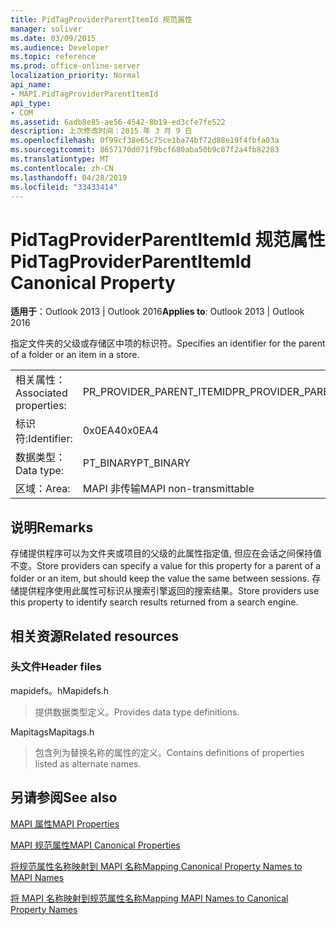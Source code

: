 ```yaml
---
title: PidTagProviderParentItemId 规范属性
manager: soliver
ms.date: 03/09/2015
ms.audience: Developer
ms.topic: reference
ms.prod: office-online-server
localization_priority: Normal
api_name:
- MAPI.PidTagProviderParentItemId
api_type:
- COM
ms.assetid: 6adb8e85-ae56-4542-8b19-ed3cfe7fe522
description: 上次修改时间：2015 年 3 月 9 日
ms.openlocfilehash: 0f99cf38e65c75ce1ba74bf72d88e19f4fbfa03a
ms.sourcegitcommit: 8657170d071f9bcf680aba50b9c07f2a4fb82283
ms.translationtype: MT
ms.contentlocale: zh-CN
ms.lasthandoff: 04/28/2019
ms.locfileid: "33433414"
---
```

# <a name="pidtagproviderparentitemid-canonical-property"></a><span data-ttu-id="fac7d-103">PidTagProviderParentItemId 规范属性</span><span class="sxs-lookup"><span data-stu-id="fac7d-103">PidTagProviderParentItemId Canonical Property</span></span>

  
  
<span data-ttu-id="fac7d-104">**适用于**：Outlook 2013 | Outlook 2016</span><span class="sxs-lookup"><span data-stu-id="fac7d-104">**Applies to**: Outlook 2013 | Outlook 2016</span></span> 
  
<span data-ttu-id="fac7d-105">指定文件夹的父级或存储区中项的标识符。</span><span class="sxs-lookup"><span data-stu-id="fac7d-105">Specifies an identifier for the parent of a folder or an item in a store.</span></span>
  
|||
|:-----|:-----|
|<span data-ttu-id="fac7d-106">相关属性：</span><span class="sxs-lookup"><span data-stu-id="fac7d-106">Associated properties:</span></span>  <br/> |<span data-ttu-id="fac7d-107">PR_PROVIDER_PARENT_ITEMID</span><span class="sxs-lookup"><span data-stu-id="fac7d-107">PR_PROVIDER_PARENT_ITEMID</span></span>  <br/> |
|<span data-ttu-id="fac7d-108">标识符:</span><span class="sxs-lookup"><span data-stu-id="fac7d-108">Identifier:</span></span>  <br/> |<span data-ttu-id="fac7d-109">0x0EA4</span><span class="sxs-lookup"><span data-stu-id="fac7d-109">0x0EA4</span></span>  <br/> |
|<span data-ttu-id="fac7d-110">数据类型：</span><span class="sxs-lookup"><span data-stu-id="fac7d-110">Data type:</span></span>  <br/> |<span data-ttu-id="fac7d-111">PT_BINARY</span><span class="sxs-lookup"><span data-stu-id="fac7d-111">PT_BINARY</span></span>  <br/> |
|<span data-ttu-id="fac7d-112">区域：</span><span class="sxs-lookup"><span data-stu-id="fac7d-112">Area:</span></span>  <br/> |<span data-ttu-id="fac7d-113">MAPI 非传输</span><span class="sxs-lookup"><span data-stu-id="fac7d-113">MAPI non-transmittable</span></span>  <br/> |
   
## <a name="remarks"></a><span data-ttu-id="fac7d-114">说明</span><span class="sxs-lookup"><span data-stu-id="fac7d-114">Remarks</span></span>

<span data-ttu-id="fac7d-115">存储提供程序可以为文件夹或项目的父级的此属性指定值, 但应在会话之间保持值不变。</span><span class="sxs-lookup"><span data-stu-id="fac7d-115">Store providers can specify a value for this property for a parent of a folder or an item, but should keep the value the same between sessions.</span></span> <span data-ttu-id="fac7d-116">存储提供程序使用此属性可标识从搜索引擎返回的搜索结果。</span><span class="sxs-lookup"><span data-stu-id="fac7d-116">Store providers use this property to identify search results returned from a search engine.</span></span>
  
## <a name="related-resources"></a><span data-ttu-id="fac7d-117">相关资源</span><span class="sxs-lookup"><span data-stu-id="fac7d-117">Related resources</span></span>

### <a name="header-files"></a><span data-ttu-id="fac7d-118">头文件</span><span class="sxs-lookup"><span data-stu-id="fac7d-118">Header files</span></span>

<span data-ttu-id="fac7d-119">mapidefs。h</span><span class="sxs-lookup"><span data-stu-id="fac7d-119">Mapidefs.h</span></span>
  
> <span data-ttu-id="fac7d-120">提供数据类型定义。</span><span class="sxs-lookup"><span data-stu-id="fac7d-120">Provides data type definitions.</span></span>
    
<span data-ttu-id="fac7d-121">Mapitags</span><span class="sxs-lookup"><span data-stu-id="fac7d-121">Mapitags.h</span></span>
  
> <span data-ttu-id="fac7d-122">包含列为替换名称的属性的定义。</span><span class="sxs-lookup"><span data-stu-id="fac7d-122">Contains definitions of properties listed as alternate names.</span></span>
    
## <a name="see-also"></a><span data-ttu-id="fac7d-123">另请参阅</span><span class="sxs-lookup"><span data-stu-id="fac7d-123">See also</span></span>



[<span data-ttu-id="fac7d-124">MAPI 属性</span><span class="sxs-lookup"><span data-stu-id="fac7d-124">MAPI Properties</span></span>](mapi-properties.md)
  
[<span data-ttu-id="fac7d-125">MAPI 规范属性</span><span class="sxs-lookup"><span data-stu-id="fac7d-125">MAPI Canonical Properties</span></span>](mapi-canonical-properties.md)
  
[<span data-ttu-id="fac7d-126">将规范属性名称映射到 MAPI 名称</span><span class="sxs-lookup"><span data-stu-id="fac7d-126">Mapping Canonical Property Names to MAPI Names</span></span>](mapping-canonical-property-names-to-mapi-names.md)
  
[<span data-ttu-id="fac7d-127">将 MAPI 名称映射到规范属性名称</span><span class="sxs-lookup"><span data-stu-id="fac7d-127">Mapping MAPI Names to Canonical Property Names</span></span>](mapping-mapi-names-to-canonical-property-names.md)

